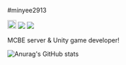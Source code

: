 #minyee2913

<a href="https://mcpedl.com" target="_blank"><img src="https://encrypted-tbn0.gstatic.com/images?q=tbn:ANd9GcTTQVsYYtGSZEFKeqJUT9fSNxZreVkRNN0WEIX0onoIBM5K72Qgy7a49j-s9mayj6VH&usqp=CAU" width="20px" height="20px"/></a>
<a href="mailto:leegm0759@gmail.com" target="_blank"><img src="https://img.shields.io/badge/leegm0759@gmail.com-EA4335?style=flat-square&logo=Gmail&logoColor=white"/></a>
<a href="https://www.npmjs.com/~minyee2913" target="_blank"><img src="https://img.shields.io/badge/minyee2913-F69220?style=flat-square&logo=npm&logoColor=white"/></a>
<p>
  MCBE server & Unity game developer!
</p>

![Anurag's GitHub stats](https://github-readme-stats.vercel.app/api?username=minyee2913&show_icons=true&theme=shadow_red)
